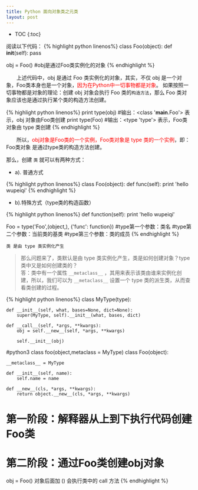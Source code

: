 ```yaml
---
title: Python 面向对象类之元类
layout: post
---
```


* TOC
{:toc}

阅读以下代码：
{% highlight python linenos%}
class Foo(object):
    def __init__(self):
        pass

obj = Foo()   #obj是通过Foo类实例化的对象
{% endhighlight %}

　　上述代码中，obj 是通过 Foo 类实例化的对象，其实，不仅 obj 是一个对象，Foo类本身也是一个对象，<span style="color:red">因为在Python中一切事物都是对象</span>。
如果按照一切事物都是对象的理论：创建 obj 对象会执行 Foo 类的`构造方法`，那么 Foo 类对象应该也是通过执行某个类的构造方法创建。

{% highlight python linenos%}
print type(obj) #输出：<class '__main__.Foo'>     表示，obj 对象由Foo类创建
print type(Foo) #输出：<type 'type'>              表示，Foo类对象由 type 类创建
{% endhighlight %}

　　所以，<span style="color:red">obj对象是Foo类的一个实例，Foo类对象是 type 类的一个实例</span>，即：Foo类对象 是通过type类的构造方法创建。  

那么，创建 `类` 就可以有两种方式：

- a). 普通方式

{% highlight python linenos%}
class Foo(object):
    def func(self):
        print 'hello wupeiqi'
{% endhighlight %}

- b).特殊方式（type类的构造函数）

{% highlight python linenos%}
def function(self):
    print 'hello wupeiqi'
 
Foo = type('Foo',(object,), {'func': function})
#type第一个参数：类名
#type第二个参数：当前类的基类
#type第三个参数：类的成员
{% endhighlight %}

`类 是由 type 类实例化产生`  

>那么问题来了，类默认是由 type 类实例化产生，类是如何创建对象？type类中又是如何创建类的？  
>答：类中有一个属性 `__metaclass__` ，其用来表示该类由谁来实例化创建，所以，我们可以为 `__metaclass__` 设置一个 type 类的派生类，从而查看类创建的过程。  

{% highlight python linenos%}
class MyType(type):

    def __init__(self, what, bases=None, dict=None):
        super(MyType, self).__init__(what, bases, dict)

    def __call__(self, *args, **kwargs):
        obj = self.__new__(self, *args, **kwargs)

        self.__init__(obj)

#python3 class foo(object,metaclass = MyType)
class Foo(object):

    __metaclass__ = MyType

    def __init__(self, name):
        self.name = name

    def __new__(cls, *args, **kwargs):
        return object.__new__(cls, *args, **kwargs)

# 第一阶段：解释器从上到下执行代码创建Foo类
# 第二阶段：通过Foo类创建obj对象
obj = Foo()
对象后面加 () 会执行类中的 call 方法
{% endhighlight %}











